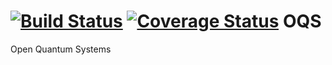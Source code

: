 [![Build Status](https://travis-ci.org/d-meiser/OQS.svg?branch=master)](https://travis-ci.org/d-meiser/OQS)
[![Coverage Status](https://img.shields.io/coveralls/d-meiser/OQS.svg)](https://coveralls.io/r/d-meiser/OQS?branch=master)
OQS
===

Open Quantum Systems

